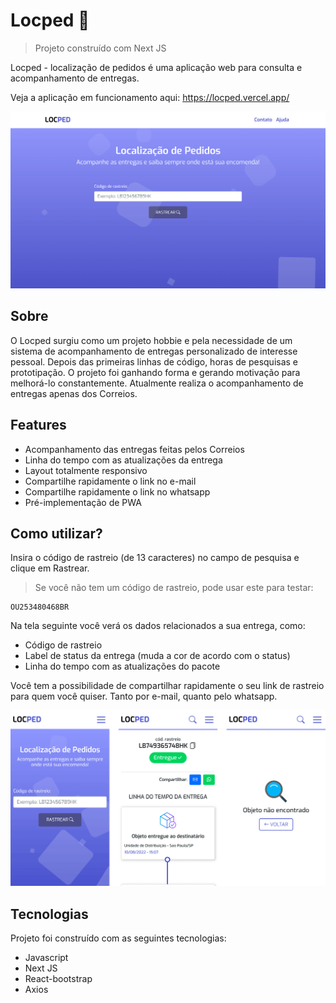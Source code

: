 # Locped 🚚
> Projeto construído com Next JS

Locped - localização de pedidos é uma aplicação web para consulta e acompanhamento de entregas.

Veja a aplicação em funcionamento aqui: https://locped.vercel.app/

![Página inicial](public/images/screenshots/screen0.svg "Página inicial")

## Sobre

O Locped surgiu como um projeto hobbie e pela necessidade de um sistema de acompanhamento de entregas personalizado de interesse pessoal.
Depois das primeiras linhas de código, horas de pesquisas e prototipação. O projeto foi ganhando forma e gerando motivação para melhorá-lo constantemente. Atualmente realiza o acompanhamento de entregas apenas dos Correios.

## Features

- Acompanhamento das entregas feitas pelos Correios
- Linha do tempo com as atualizações da entrega
- Layout totalmente responsivo
- Compartilhe rapidamente o link no e-mail
- Compartilhe rapidamente o link no whatsapp
- Pré-implementação de PWA

## Como utilizar?

Insira o código de rastreio (de 13 caracteres) no campo de pesquisa e clique em Rastrear.

>Se você não tem um código de rastreio, pode usar este para testar: 
```
OU253480468BR
```

Na tela seguinte você verá os dados relacionados a sua entrega, como:
- Código de rastreio
- Label de status da entrega (muda a cor de acordo com o status)
- Linha do tempo com as atualizações do pacote

Você tem a possibilidade de compartilhar rapidamente o seu link de rastreio para quem você quiser. Tanto por e-mail, quanto pelo whatsapp.

![Páginas mobile](public/images/screenshots/mobile-screens.svg "Páginas mobile Locped")

## Tecnologias

Projeto foi construído com as seguintes tecnologias:

- Javascript
- Next JS
- React-bootstrap
- Axios
